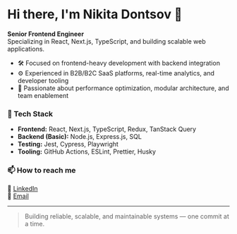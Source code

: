 # Hi there, I'm Nikita Dontsov 👋

**Senior Frontend Engineer**  
Specializing in React, Next.js, TypeScript, and building scalable web applications.

- 🛠️ Focused on frontend-heavy development with backend integration  
- ⚙️ Experienced in B2B/B2C SaaS platforms, real-time analytics, and developer tooling  
- 🎯 Passionate about performance optimization, modular architecture, and team enablement  

### 🚀 Tech Stack

- **Frontend:** React, Next.js, TypeScript, Redux, TanStack Query
- **Backend (Basic):** Node.js, Express.js, SQL  
- **Testing:** Jest, Cypress, Playwright  
- **Tooling:** GitHub Actions, ESLint, Prettier, Husky  

### 📫 How to reach me

💼 [LinkedIn](https://www.linkedin.com/in/nikita-dontsov)  
📧 [Email](mailto:nikita.dontsov.developer@gmail.com)

---

> Building reliable, scalable, and maintainable systems — one commit at a time.
